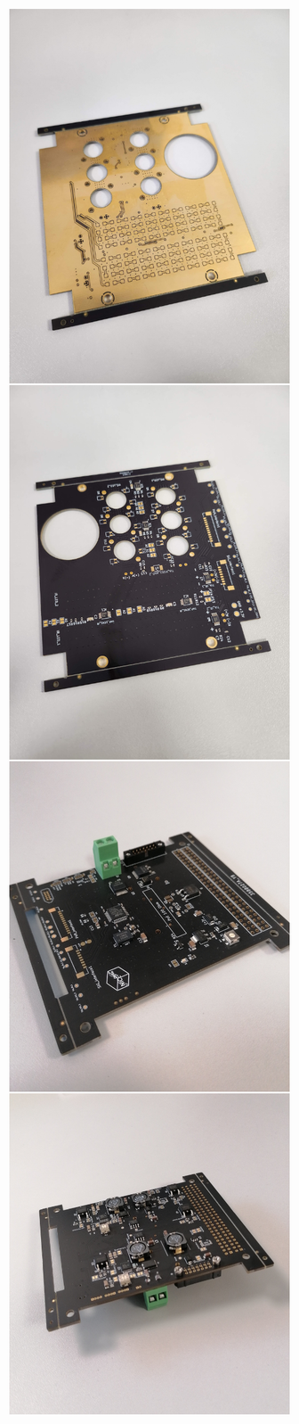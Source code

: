 ![Flash Panel Board bottom](FPB_BOT.jpg)
![Flash Panel Board top](FPB_TOP.jpg)
![Flash Panel Control Board bottom](FPCB_TOP.jpg)
![Flash Panel Control Board top](FPCB_BACK.jpg)


